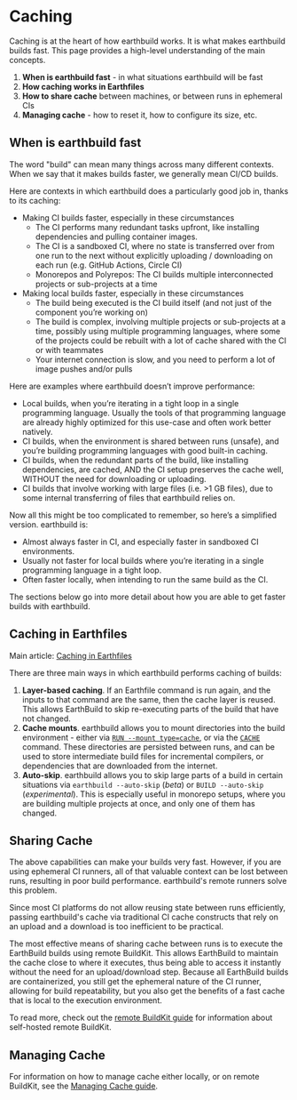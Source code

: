 # Caching

Caching is at the heart of how earthbuild works. It is what makes earthbuild builds fast. This page provides a high-level understanding of the main concepts.

1. **When is earthbuild fast** - in what situations earthbuild will be fast
2. **How caching works in Earthfiles**
3. **How to share cache** between machines, or between runs in ephemeral CIs
4. **Managing cache** - how to reset it, how to configure its size, etc.

## When is earthbuild fast

The word "build" can mean many things across many different contexts. When we say that it makes builds faster, we generally mean CI/CD builds.

Here are contexts in which earthbuild does a particularly good job in, thanks to its caching:

* Making CI builds faster, especially in these circumstances
  * The CI performs many redundant tasks upfront, like installing dependencies and pulling container images.
  * The CI is a sandboxed CI, where no state is transferred over from one run to the next without explicitly uploading / downloading on each run (e.g. GitHub Actions, Circle CI)
  * Monorepos and Polyrepos: The CI builds multiple interconnected projects or sub-projects at a time
* Making local builds faster, especially in these circumstances
  * The build being executed is the CI build itself (and not just of the component you’re working on)
  * The build is complex, involving multiple projects or sub-projects at a time, possibly using multiple programming languages, where some of the projects could be rebuilt with a lot of cache shared with the CI or with teammates
  * Your internet connection is slow, and you need to perform a lot of image pushes and/or pulls

Here are examples where earthbuild doesn’t improve performance:

* Local builds, when you’re iterating in a tight loop in a single programming language. Usually the tools of that programming language are already highly optimized for this use-case and often work better natively.
* CI builds, when the environment is shared between runs (unsafe), and you’re building programming languages with good built-in caching.
* CI builds, when the redundant parts of the build, like installing dependencies, are cached, AND the CI setup preserves the cache well, WITHOUT the need for downloading or uploading.
* CI builds that involve working with large files (i.e. >1 GB files), due to some internal transferring of files that earthbuild relies on.

Now all this might be too complicated to remember, so here’s a simplified version. earthbuild is:

* Almost always faster in CI, and especially faster in sandboxed CI environments.
* Usually not faster for local builds where you’re iterating in a single programming language in a tight loop.
* Often faster locally, when intending to run the same build as the CI.

The sections below go into more detail about how you are able to get faster builds with earthbuild.

## Caching in Earthfiles

Main article: [Caching in Earthfiles](./caching-in-earthfiles.md)

There are three main ways in which earthbuild performs caching of builds:

1. **Layer-based caching**. If an Earthfile command is run again, and the inputs to that command are the same, then the cache layer is reused. This allows EarthBuild to skip re-executing parts of the build that have not changed.
2. **Cache mounts**. earthbuild allows you to mount directories into the build environment - either via [`RUN --mount type=cache`](../earthfile/earthfile.md#run), or via the [`CACHE`](../earthfile/earthfile.md#cache) command. These directories are persisted between runs, and can be used to store intermediate build files for incremental compilers, or dependencies that are downloaded from the internet.
3. **Auto-skip**. earthbuild allows you to skip large parts of a build in certain situations via `earthbuild --auto-skip` (*beta*) or `BUILD --auto-skip` (*experimental*). This is especially useful in monorepo setups, where you are building multiple projects at once, and only one of them has changed.

## Sharing Cache

The above capabilities can make your builds very fast. However, if you are using ephemeral CI runners, all of that valuable context can be lost between runs, resulting in poor build performance. earthbuild's remote runners solve this problem.

Since most CI platforms do not allow reusing state between runs efficiently, passing earthbuild's cache via traditional CI cache constructs that rely on an upload and a download is too inefficient to be practical.

The most effective means of sharing cache between runs is to execute the EarthBuild builds using remote BuildKit. This allows EarthBuild to maintain the cache close to where it executes, thus being able to access it instantly without the need for an upload/download step. Because all EarthBuild builds are containerized, you still get the ephemeral nature of the CI runner, allowing for build repeatability, but you also get the benefits of a fast cache that is local to the execution environment.

To read more, check out the [remote BuildKit guide](../ci-integration/remote-buildkit.md) for information about self-hosted remote BuildKit.

## Managing Cache

For information on how to manage cache either locally, or on remote BuildKit, see the [Managing Cache guide](./managing-cache.md).
